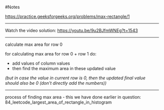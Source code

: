 #Notes

https://practice.geeksforgeeks.org/problems/max-rectangle/1

---

Watch the video solution:
https://youtu.be/9u2BJfmWNEg?t=1543

---

calculate max area for row 0

for calculating max area for row 0 + row 1
do:

- add values of column values
- then find the maximum area in these updated value

_(but in case the value in current row is 0, then the updated final value should also be 0 (don't directly add the numbers))_

---

process of finding max area - this we have done earlier in question: 84_leetcode_largest_area_of_rectangle_in_histogram
